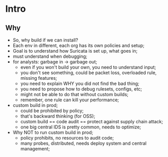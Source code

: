 # Intro

## Why

* So, why build if we can install?
* Each env in different, each org has its own policies and setup;
* Goal is to understand how Suricata is set up, what goes in;
* must understand when debugging;
* for analysts: garbage in -> garbage out;
    * even if you won't build your own, you need to understand input;
    * you don't see something, could be packet loss, overloaded rule, missing features;
    * you need to explain WHY you did not find the bad thing;
    * you need to propose how to debug rulesets, configs, etc;
    * might not be able to do that without custom builds;
    * remember, one rule can kill your performance;
* custom build in prod;
    * could be prohibited by policy;
    * that's backward thinking (for OSS);
    * custom build == code audit == protect against supply chain attack;
    * one big central IDS is pretty common, needs to optimize;
* Why NOT to run custom build in prod;
    * policy prohibits, no resources to audit code;
    * many probes, distributed, needs deploy system and central management;
